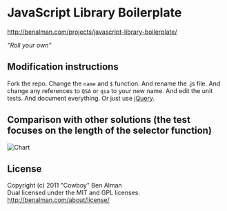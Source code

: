 # JavaScript Library Boilerplate

<http://benalman.com/projects/javascript-library-boilerplate/>

_"Roll your own"_

## Modification instructions

Fork the repo. Change the `name` and `$` function. And rename the .js file. And change any references to `QSA` or `qsa` to your new name. And edit the unit tests. And document everything. Or just use [jQuery](http://jquery.com/).

## Comparison with other solutions (the test focuses on the length of the selector function)
![Chart](https://github.com/bpierre/javascript-library-boilerplate/raw/master/chart.png)

## License

Copyright (c) 2011 "Cowboy" Ben Alman  
Dual licensed under the MIT and GPL licenses.  
http://benalman.com/about/license/
